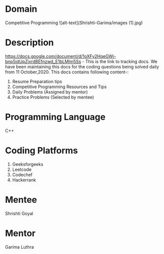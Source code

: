 
# Domain
Competitive Programming 
![alt-text](Shrishti-Garima/images (1).jpg)

# Description
https://docs.google.com/document/d/1oXFy2HqeGWj-bnp5idUpZjxrdBEfnzwd_E1bLMlm5Ss - This is the link to tracking docs.
We have been maintaining this docs for the coding questions being solved daily from 11 October,2020. 
This docs contains following content-:
1. Resume Preparation tips
2. Competitive Programming Resources and Tips
3. Daily Problems (Assigned by mentor)
4. Practice Problems (Selected by mentee)

# Programming Language
C++

# Coding Platforms
1. Geeksforgeeks
2. Leetcode
3. Codechef
4. Hackerrank

# Mentee
Shrishti Goyal

# Mentor
Garima Luthra
